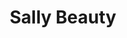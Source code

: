 ---
title: "Sally Beauty"
url: /glendale/sally-beauty-west-olive-avenue/
shop: hairdresser supply
---